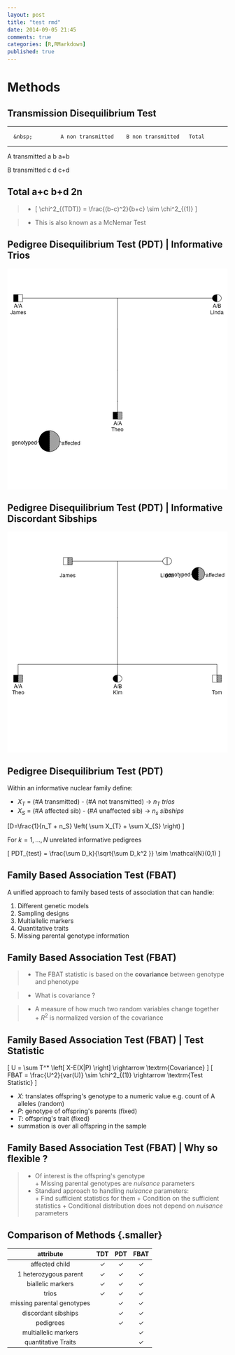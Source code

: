 ```yaml
---
layout: post
title: "test rmd"
date: 2014-09-05 21:45
comments: true
categories: [R,RMarkdown]
published: true
---
```


# Methods

## Transmission Disequilibrium Test 

---------------------------------------------------------------------
      &nbsp;         A non transmitted    B non transmitted   Total
------------------- -------------------- -------------------- --------
 A transmitted               a                   b             a+b

 B transmitted               c                   d             c+d
 
 Total                      a+c                 b+d             2n
----------------------------------------------------------------------

> - \[ \chi^2_{(TDT)} =  \frac{(b-c)^2}{b+c} \sim \chi^2_{(1)}   \]

> - This is also known as a McNemar Test

## Pedigree Disequilibrium Test (PDT) | Informative Trios

<img src="../figure/2014-09-05-test-rmd-unnamed-chunk-1.png" title="plot of chunk unnamed-chunk-1" alt="plot of chunk unnamed-chunk-1" style="display: block; margin: auto;" />

## Pedigree Disequilibrium Test (PDT) | Informative Discordant Sibships

<img src="../figure/2014-09-05-test-rmd-unnamed-chunk-2.png" title="plot of chunk unnamed-chunk-2" alt="plot of chunk unnamed-chunk-2" style="display: block; margin: auto;" />




## Pedigree Disequilibrium Test (PDT)

Within an informative nuclear family define:

- $X_T$ = (#$A$ transmitted) - (#$A$ not transmitted)  $\rightarrow$ $n_T$ _trios_
- $X_S$ = (#$A$ affected sib) - (#$A$ unaffected sib) $\rightarrow$ $n_s$ _sibships_

\[D=\frac{1}{n_T + n_S} \left( \sum X_{T} + \sum X_{S} \right) \]

For $k=1,\ldots,N$ unrelated informative pedigrees

\[ PDT_{test} = \frac{\sum D_k}{\sqrt{\sum D_k^2 }} \sim \mathcal{N}(0,1) \]



## Family Based Association Test (FBAT) 

<div class="red2">A unified approach to family based tests of association that can handle:
</div>    

1. Different genetic models
2. Sampling designs 
3. Multiallelic markers
4. Quantitative traits
5. Missing parental genotype information

## Family Based Association Test (FBAT) 

> * The FBAT statistic is based on the **covariance** between genotype and phenotype

> * What is covariance ?

> * A measure of how much two random variables change together  
    + $R^2$ is normalized version of the covariance

## Family Based Association Test (FBAT) | Test Statistic

\[ U = \sum T^* \left[ X-E(X|P) \right] \rightarrow \textrm{Covariance} \]
\[ FBAT = \frac{U^2}{var(U)} \sim \chi^2_{(1)} \rightarrow \textrm{Test Statistic} \]

- $X$: translates offspring's genotype to a numeric value e.g. count of A alleles (random)
- $P$: genotype of offspring's parents (fixed)
- $T$: offspring's trait (fixed)
- summation is over all offspring in the sample


## Family Based Association Test (FBAT) | Why so flexible ?

> * Of interest is the offspring's genotype  
    + Missing parental genotypes are _nuisance_ parameters
> * Standard approach to handling _nuisance_ parameters:  
    + Find sufficient statistics for them 
    + Condition on the sufficient statistics 
    + Conditional distribution does not depend on _nuisance_ parameters

## Comparison of Methods {.smaller}




|         attribute          |   TDT    |   PDT    |   FBAT   |
|:--------------------------:|:--------:|:--------:|:--------:|
|       affected child       | &#10003; | &#10003; | &#10003; |
|   1 heterozygous parent    | &#10003; | &#10003; | &#10003; |
|     biallelic markers      | &#10003; | &#10003; | &#10003; |
|           trios            | &#10003; | &#10003; | &#10003; |
| missing parental genotypes |          | &#10003; | &#10003; |
|    discordant sibships     |          | &#10003; | &#10003; |
|         pedigrees          |          | &#10003; | &#10003; |
|    multiallelic markers    |          |          | &#10003; |
|    quantitative Traits     |          |          | &#10003; |

